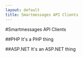 ```yaml
---
layout: default
title: Smartmessages API Clients
---
```

#Smartmessages API Clients

##PHP
It's a PHP thing

##ASP.NET
It's an ASP.NET thing
